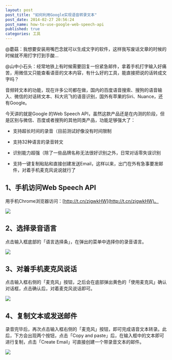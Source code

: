 ```yaml
---
layout: post
post_title: "如何利用Google实现语音转录文本"
post_date: 2014-02-27 20:56:24
post_name: how-to-use-google-web-speech-api
published: true
categories: 工具
---
```


@蘑菇：我想要安装用嘴巴念就可以生成文字的软件，这样我写废话文章的时候的时候就不用打字打到手酸…

@山中小石头：经常地铁上有时候需要回复一份紧急邮件，拿着手机打字输入好痛苦，用微信又只能查看语音的文本内容，有什么好的工具，能直接把说的话转成文字吗？

音频转文本的功能，现在许多公司都在做，国内的百度语音搜索、搜狗的语音输入、微信的对话转文本、科大讯飞的语音识别，国外有苹果的Siri、Nuance，还有Google。

今天讲的就是Google 的Web Speech API，虽然这款产品还是在内测的阶段，但是区别与微信、百度或者搜狗的其他同类产品，功能足够强大了：

*   支持超长时间的录音（目前测试好像没有时间限制

*   支持32种语言的录音转文

*   识别能力超强（除了一些品牌名称无法很好识别之外，日常对话零失误识别

*   支持一键复制粘贴和直接创建发送Email，这样以来，出门在外有急事要发邮件，对着手机麦克风说说就行了

## 1、手机访问Web Speech API

用手机Chrome浏览器访问：[http://t.cn/zjgwkHW](http://t.cn/zjgwkHW)。

![](http://mmbiz.qpic.cn/mmbiz/z3T1vlHdIX8v4NK1p6MkKZVOgtQKCgQAfb2HvOKeQNa0xaeElz5zwfoGb5SyXSibMjKmJqJjm9zyE5Cm6A4LNYg/0)

## 2、选择录音语言

点击输入框底部的「语言选择条」，在弹出的菜单中选择你的录音语言。

![](http://mmbiz.qpic.cn/mmbiz/z3T1vlHdIX8v4NK1p6MkKZVOgtQKCgQAQCGnTDrz6eT7nRzWqXofT9iaNSnBISWJR0JD1buAyAzKSmdddG3uj9A/0)

## 3、对着手机麦克风说话

点击输入框右侧的「麦克风」按钮，之后会在底部弹出黄色的「使用麦克风」确认对话框，点击确认后，对着麦克风说话即可。

![](http://mmbiz.qpic.cn/mmbiz/z3T1vlHdIX8v4NK1p6MkKZVOgtQKCgQAVhSDLSfbryL9kxYFNwp8remclicGricNGnrIgzBpgACgSfngEEY7PmicA/0)

## 4、复制文本或发送邮件

录音完毕后，再次点击输入框右侧的「麦克风」按钮，即可完成语音文本转录。此后，下方会出现两个按钮，点击「Copy and paste」后，在输入框中的文本即可进行复制，点击「Create Email」可直接创建一个带录音文本的邮件。

![](http://mmbiz.qpic.cn/mmbiz/z3T1vlHdIX8v4NK1p6MkKZVOgtQKCgQAe1mrmCPghAM5WWRP7SCTI6nPqpLCuQY7BJLIY9iaWTrwTVuCuZEuicFg/0)
